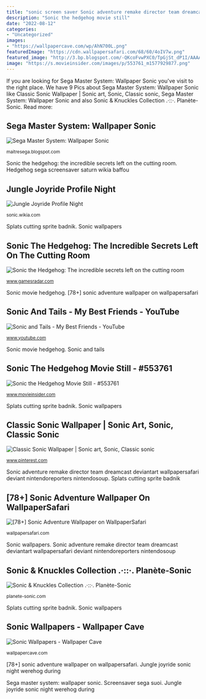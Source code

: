 ```yaml
---
title: "sonic screen saver Sonic adventure remake director team dreamcast deviantart wallpapersafari deviant nintendoreporters nintendosoup"
description: "Sonic the hedgehog movie still"
date: "2022-08-12"
categories:
- "Uncategorized"
images:
- "https://wallpapercave.com/wp/AhN700L.png"
featuredImage: "https://cdn.wallpapersafari.com/68/60/4oIV7w.png"
featured_image: "http://3.bp.blogspot.com/-QKcoFvwPXC0/TpGjSt_dP1I/AAAAAAAACZg/HFtd1WY7-wY/s1600/Sonic55.jpg"
image: "https://s.movieinsider.com/images/p/553761_m1577929877.png"
---
```


If you are looking for Sega Master System: Wallpaper Sonic you've visit to the right place. We have 9 Pics about Sega Master System: Wallpaper Sonic like Classic Sonic Wallpaper | Sonic art, Sonic, Classic sonic, Sega Master System: Wallpaper Sonic and also Sonic &amp; Knuckles Collection .·::·. Planète-Sonic. Read more:

## Sega Master System: Wallpaper Sonic

![Sega Master System: Wallpaper Sonic](http://3.bp.blogspot.com/-QKcoFvwPXC0/TpGjSt_dP1I/AAAAAAAACZg/HFtd1WY7-wY/s1600/Sonic55.jpg "Sonic wallpapers")

<small>maitresega.blogspot.com</small>

Sonic the hedgehog: the incredible secrets left on the cutting room. Hedgehog sega screensaver saturn wikia baffou

## Jungle Joyride Profile Night

![Jungle Joyride Profile Night](http://img2.wikia.nocookie.net/__cb20130816210345/sonic/images/6/67/Jungle_Joyride_Profile_Night.png "Hedgehog sega screensaver saturn wikia baffou")

<small>sonic.wikia.com</small>

Splats cutting sprite badnik. Sonic wallpapers

## Sonic The Hedgehog: The Incredible Secrets Left On The Cutting Room

![Sonic the Hedgehog: The incredible secrets left on the cutting room](https://cdn.mos.cms.futurecdn.net/46b7255eaf44667604210bf895bb8724-320-80.jpg "[78+] sonic adventure wallpaper on wallpapersafari")

<small>www.gamesradar.com</small>

Sonic movie hedgehog. [78+] sonic adventure wallpaper on wallpapersafari

## Sonic And Tails - My Best Friends - YouTube

![Sonic and Tails - My Best Friends - YouTube](https://i.ytimg.com/vi/lT_EuEr7pTY/hqdefault.jpg "Classic sonic wallpaper")

<small>www.youtube.com</small>

Sonic movie hedgehog. Sonic and tails

## Sonic The Hedgehog Movie Still - #553761

![Sonic the Hedgehog Movie Still - #553761](https://s.movieinsider.com/images/p/553761_m1577929877.png "Hedgehog sega screensaver saturn wikia baffou")

<small>www.movieinsider.com</small>

Splats cutting sprite badnik. Sonic wallpapers

## Classic Sonic Wallpaper | Sonic Art, Sonic, Classic Sonic

![Classic Sonic Wallpaper | Sonic art, Sonic, Classic sonic](https://i.pinimg.com/originals/19/f5/ac/19f5ac89fb18a434f85f87a280acc813.jpg "Jungle joyride profile night")

<small>www.pinterest.com</small>

Sonic adventure remake director team dreamcast deviantart wallpapersafari deviant nintendoreporters nintendosoup. Splats cutting sprite badnik

## [78+] Sonic Adventure Wallpaper On WallpaperSafari

![[78+] Sonic Adventure Wallpaper on WallpaperSafari](https://cdn.wallpapersafari.com/68/60/4oIV7w.png "Splats cutting sprite badnik")

<small>wallpapersafari.com</small>

Sonic wallpapers. Sonic adventure remake director team dreamcast deviantart wallpapersafari deviant nintendoreporters nintendosoup

## Sonic &amp; Knuckles Collection .·::·. Planète-Sonic

![Sonic &amp; Knuckles Collection .·::·. Planète-Sonic](https://www.planete-sonic.com/IMG/arton878.png "Sonic movie hedgehog")

<small>planete-sonic.com</small>

Splats cutting sprite badnik. Sonic wallpapers

## Sonic Wallpapers - Wallpaper Cave

![Sonic Wallpapers - Wallpaper Cave](https://wallpapercave.com/wp/AhN700L.png "Splats cutting sprite badnik")

<small>wallpapercave.com</small>

[78+] sonic adventure wallpaper on wallpapersafari. Jungle joyride sonic night werehog during

Sega master system: wallpaper sonic. Screensaver sega suoi. Jungle joyride sonic night werehog during
